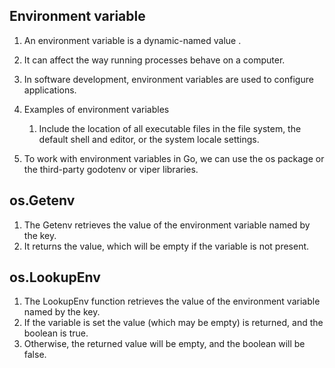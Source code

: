 ## Environment variable
1. An environment variable is a dynamic-named value . 
1. It can affect the way running processes behave on a computer.  
1. In software development, environment variables are used to configure applications.  
1. Examples of environment variables 
   1. Include the location of all executable files in the file system, the default shell and editor, or the system locale settings.  
    
1. To work with environment variables in Go, we can use the os package or the third-party godotenv or viper libraries.  
## os.Getenv  
1. The Getenv retrieves the value of the environment variable named by the key.   
1. It returns the value, which will be empty if the variable is not present.  

## os.LookupEnv  
1. The LookupEnv function retrieves the value of the environment variable named by the key.   
1. If the variable is set the value (which may be empty) is returned, and the boolean is true.  
1. Otherwise, the returned value will be empty, and the boolean will be false. 
